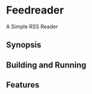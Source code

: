 Feedreader
===============================
A Simple RSS Reader

Synopsis
--------------

Building and Running
--------------


Features
---------------
